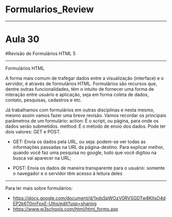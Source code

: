 # Formularios_Review
_________________________________________________________________________________________________________________
# Aula 30
#Revisão de Formulários HTML 5
_________________________________________________________________________________________________________________
Formulários HTML

A forma mais comum de trafegar dados entre a visualização (interface) e o servidor, é através de formulários HTML. Formulários são recursos que, dentre outras funcionalidades, têm o intuito de fornecer uma forma de interação entre usuário e aplicação, seja em forma coleta de dados, contato, pesquisas, cadastros e etc.
 
Já trabalhamos com formulários em outras disciplinas e nesta mesmo, mesmo assim vamos fazer uma breve revisão. Vamos recordar os principais parâmetros de um formulário:
action: É o script, ou página, para onde os dados serão submetidos.
method:  É o método de envio dos dados. Pode ter dois valores: GET e POST.
- GET: Envia os dados pela URL, ou seja: podem-se ver todas as informações passadas na URL da página-destino. Para explicar melhor, quando você faz uma pesquisa no google, tudo que você digitou na busca vai aparecer na URL;

- POST: Envia os dados de maneira transparente para o usuário: somente o navegador e o servidor têm acesso à leitura deles
__________________________________________________________________________________________________________________
Para ler mais sobre  formulários:
- https://docs.google.com/document/d/1xdsSpWOzV0RVSGDTw8KlIsO4dEP2k6T0nrFpxE-Ulhs/edit?usp=sharing
-  https://www.w3schools.com/html/html_forms.asp
